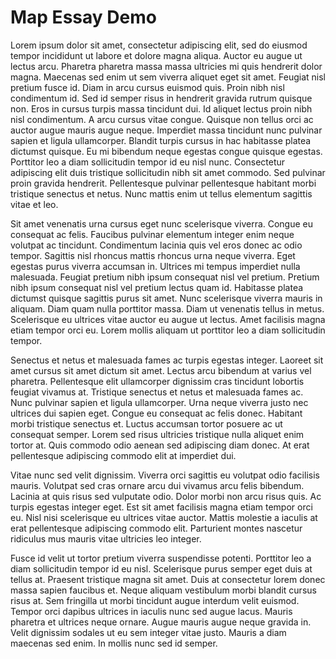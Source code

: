 <param ve-config title="Maps Demo" layout="vtl">

# Map Essay Demo

Lorem ipsum dolor sit amet, consectetur adipiscing elit, sed do eiusmod tempor incididunt ut labore et dolore magna aliqua. Auctor eu augue ut lectus arcu. Pharetra pharetra massa massa ultricies mi quis hendrerit dolor magna. Maecenas sed enim ut sem viverra aliquet eget sit amet. Feugiat nisl pretium fusce id. Diam in arcu cursus euismod quis. Proin nibh nisl condimentum id. Sed id semper risus in hendrerit gravida rutrum quisque non. Eros in cursus turpis massa tincidunt dui. Id aliquet lectus proin nibh nisl condimentum. A arcu cursus vitae congue. Quisque non tellus orci ac auctor augue mauris augue neque. Imperdiet massa tincidunt nunc pulvinar sapien et ligula ullamcorper. Blandit turpis cursus in hac habitasse platea dictumst quisque. Eu mi bibendum neque egestas congue quisque egestas. Porttitor leo a diam sollicitudin tempor id eu nisl nunc. Consectetur adipiscing elit duis tristique sollicitudin nibh sit amet commodo. Sed pulvinar proin gravida hendrerit. Pellentesque pulvinar pellentesque habitant morbi tristique senectus et netus. Nunc mattis enim ut tellus elementum sagittis vitae et leo.
<param ve-map center="51.28446497671255, 1.0801415444630575" zoom="10">

Sit amet venenatis urna cursus eget nunc scelerisque viverra. Congue eu consequat ac felis. Faucibus pulvinar elementum integer enim neque volutpat ac tincidunt. Condimentum lacinia quis vel eros donec ac odio tempor. Sagittis nisl rhoncus mattis rhoncus urna neque viverra. Eget egestas purus viverra accumsan in. Ultrices mi tempus imperdiet nulla malesuada. Feugiat pretium nibh ipsum consequat nisl vel pretium. Pretium nibh ipsum consequat nisl vel pretium lectus quam id. Habitasse platea dictumst quisque sagittis purus sit amet. Nunc scelerisque viverra mauris in aliquam. Diam quam nulla porttitor massa. Diam ut venenatis tellus in metus. Scelerisque eu ultrices vitae auctor eu augue ut lectus. Amet facilisis magna etiam tempor orci eu. Lorem mollis aliquam ut porttitor leo a diam sollicitudin tempor.

Senectus et netus et malesuada fames ac turpis egestas integer. Laoreet sit amet cursus sit amet dictum sit amet. Lectus arcu bibendum at varius vel pharetra. Pellentesque elit ullamcorper dignissim cras tincidunt lobortis feugiat vivamus at. Tristique senectus et netus et malesuada fames ac. Nunc pulvinar sapien et ligula ullamcorper. Urna neque viverra justo nec ultrices dui sapien eget. Congue eu consequat ac felis donec. Habitant morbi tristique senectus et. Luctus accumsan tortor posuere ac ut consequat semper. Lorem sed risus ultricies tristique nulla aliquet enim tortor at. Quis commodo odio aenean sed adipiscing diam donec. At erat pellentesque adipiscing commodo elit at imperdiet dui.

Vitae nunc sed velit dignissim. Viverra orci sagittis eu volutpat odio facilisis mauris. Volutpat sed cras ornare arcu dui vivamus arcu felis bibendum. Lacinia at quis risus sed vulputate odio. Dolor morbi non arcu risus quis. Ac turpis egestas integer eget. Est sit amet facilisis magna etiam tempor orci eu. Nisl nisi scelerisque eu ultrices vitae auctor. Mattis molestie a iaculis at erat pellentesque adipiscing commodo elit. Parturient montes nascetur ridiculus mus mauris vitae ultricies leo integer.

Fusce id velit ut tortor pretium viverra suspendisse potenti. Porttitor leo a diam sollicitudin tempor id eu nisl. Scelerisque purus semper eget duis at tellus at. Praesent tristique magna sit amet. Duis at consectetur lorem donec massa sapien faucibus et. Neque aliquam vestibulum morbi blandit cursus risus at. Sem fringilla ut morbi tincidunt augue interdum velit euismod. Tempor orci dapibus ultrices in iaculis nunc sed augue lacus. Mauris pharetra et ultrices neque ornare. Augue mauris augue neque gravida in. Velit dignissim sodales ut eu sem integer vitae justo. Mauris a diam maecenas sed enim. In mollis nunc sed id semper.
